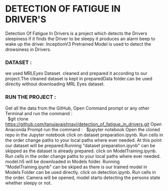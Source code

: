# DETECTION OF FATIGUE IN DRIVER'S
Detection Of Fatigue In Drivers is a project which detects the Drivers sleepiness if it finds the Driver to be sleepy it produces an alarm beep to wake up the driver. InceptionV3 Pretrained Model is used to detect the drowsiness in Drivers.

### DATASET :
we used MRLEyes Dataset. cleaned and prepared it according to our project.The cleaned dataset is kept in preparedData folder.can be used directly without downloading MRL Eyes dataset.

### RUN THE PROJECT :
Get all the data from the GitHub, Open Command prompt or any other Terminal and run the command :    
&nbsp;  \$git clone https://github.com/tanujavaishnavi/detection_of_fatigue_in_drivers.git
Open Anaconda Prompt run the command :
&nbsp;  \$jupyter notebook
Open the cloned repo in the Jupyter notebook click on dataset preparation.ipynb.
Run cells in the order change paths to your local paths where ever needed.
At this point our dataset will be prepared.Running "dataset preparation.ipynb" can be skipped as the dataset is already prepared.
click on ModelTraining.ipynb.
Run cells in the order change paths to your local paths where ever needed.
model.h5 will be downloaded in Models folder. Running "ModelTraining.ipynb" can be skiped as there is our trained model in Models Folder can be used directly.
click on detection.ipynb.
Run cells in the order.
Camera will be opened, model starts detecting the persons state whether sleepy or not.
